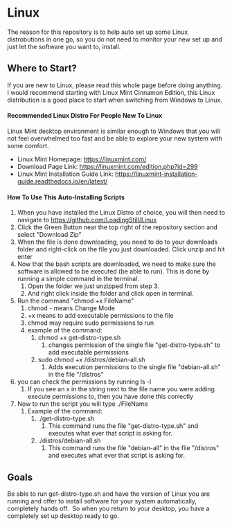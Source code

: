 # Linux

The reason for this repository is to help auto set up some Linux distrobutions in one go, so you do not need to monitor your new set up and just let the software you want to, install.


## Where to Start?
If you are new to Linux, please read this whole page before doing anything.  I would recommend starting with Linux Mint Cinnamon Edition, this Linux distribution is a good place to start when switching from Windows to Linux.

#### Recommended Linux Distro For People New To Linux
Linux Mint desktop environment is similar enough to Windows that you will not feel overwhelmed too fast and be able to explore your new system with some comfort.

* Linux Mint Homepage: https://linuxmint.com/
  
* Download Page Link: https://linuxmint.com/edition.php?id=299
  
* Linux Mint Installation Guide Link: https://linuxmint-installation-guide.readthedocs.io/en/latest/

#### How To Use This Auto-Installing Scripts
1. When you have installed the Linux Distro of choice, you will then need to navigate to https://github.com/LoadingStill/Linux
2. Click the Green Button near the top right of the repository section and select "Download Zip"
3. When the file is done downloading, you need to do to your downloads folder and right-click on the file you just downloaded.  Click unzip and hit enter
4. Now that the bash scripts are downloaded, we need to make sure the software is allowed to be executed (be able to run).  This is done by running a simple command in the terminal.
    1. Open the folder we just unzipped from step 3.
    2. And right click inside the folder and click open in terminal.
5. Run the command "chmod +x FileName"
    1. chmod - means Change Mode
    2. +x means to add executable permissions to the file
    3. chmod may require sudo permissions to run
    4. example of the command:
        1. chmod +x get-distro-type.sh
            1. changes permission of the single file "get-distro-type.sh" to add executable permissions
        2. sudo chmod +x /distros/debian-all.sh
            1. Adds execution permissions to the single file "debian-all.sh" in the file "/distros"
6. you can check the permissions by running ls -l
    1. If you see an x in the string next to the file name you were adding execute permissions to, then you have done this correctly
7. Now to run the script you will type ./FileName
    1. Example of the command:
        1. ./get-distro-type.sh
            1. This command runs the file "get-distro-type.sh" and executes what ever that script is asking for.
        3. ./distros/debian-all.sh
            1. This command runs the file "debian-all" in the file "/distros" and executes what ever that script is asking for.

## Goals
Be able to run get-distro-type.sh and have the version of Linux you are running and offer to install software for your system automatically, completely hands off.  So when you return to your desktop, you have a completely set up desktop ready to go.

